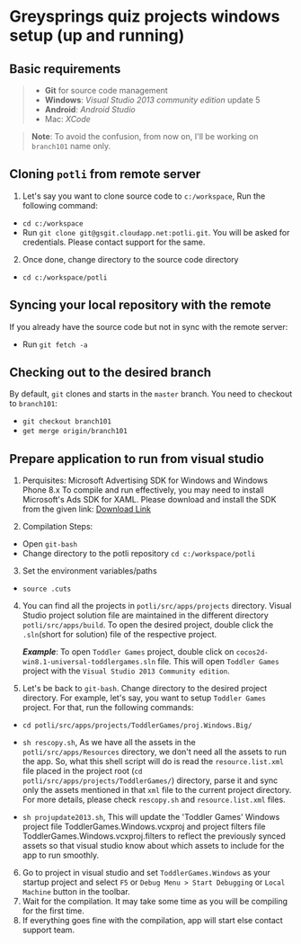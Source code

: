 Greysprings quiz projects windows setup (up and running)
========================================================
Basic requirements
------------------
> - **Git** for source code management
> - **Windows**: *Visual Studio 2013 community edition* update 5
> - **Android**: *Android Studio* 
> - Mac: *XCode*


> **Note**: To avoid the confusion, from now on, I'll be working on `branch101` name only.


Cloning `potli` from remote server
----------------------------------
1. Let's say you want to clone source code to `c:/workspace`, Run the following command:
 - `cd c:/workspace`
 - Run `git clone git@gsgit.cloudapp.net:potli.git`. You will be asked for credentials. Please contact support for the same.
2. Once done, change directory to the source code directory
 - `cd c:/workspace/potli`

Syncing your local repository with the remote
---------------------------------------------
If you already have the source code but not in sync with the remote server:
 - Run `git fetch -a`

Checking out to the desired branch
----------------------------------
By default, `git` clones and starts in the `master` branch. You need to checkout to `branch101`:
  - `git checkout branch101`
  - `get merge origin/branch101`

Prepare application to run from visual studio
---------------------------------------------
1. Perquisites: Microsoft Advertising SDK for Windows and Windows Phone 8.x
To compile and run effectively, you may need to install Microsoft's Ads SDK for XAML. Please download and install the SDK from the given link: [Download Link][WINADSSDKLINK]

2. Compilation Steps:
 - Open `git-bash`
 - Change directory to the potli repository `cd c:/workspace/potli`
3. Set the environment variables/paths
 - `source .cuts`
4. You can find all the projects in `potli/src/apps/projects` directory. Visual Studio project solution file are maintained in the different directory `potli/src/apps/build`. To open the desired project, double click the `.sln`(short for solution) file of the respective project.

	***Example***: To open `Toddler Games` project, double click on `cocos2d-win8.1-universal-toddlergames.sln` file. This will open `Toddler Games` project with the `Visual Studio 2013 Community edition`.
5. Let's be back to `git-bash`. Change directory to the desired project directory. For example, let's say, you want to setup `Toddler Games` project. For that, run the following commands:
 - `cd potli/src/apps/projects/ToddlerGames/proj.Windows.Big/`

 - `sh rescopy.sh`, As we have all the assets in the `potli/src/apps/Resources` directory, we don't need all the assets to run the app. So, what this shell script will do is read the `resource.list.xml` file placed in the project root (`cd potli/src/apps/projects/ToddlerGames/`) directory, parse it and sync only the assets mentioned in that `xml` file to the current project directory. For more details, please check `rescopy.sh` and `resource.list.xml` files.

- `sh projupdate2013.sh`, This will update the 'Toddler Games' Windows project file ToddlerGames.Windows.vcxproj and project filters file ToddlerGames.Windows.vcxproj.filters to reflect the previously synced assets so that visual studio know about which assets to include for the app to run smoothly.
6. Go to project in visual studio and set `ToddlerGames.Windows` as your startup project and select `F5` or `Debug Menu > Start Debugging` or `Local Machine` button in the toolbar.
7. Wait for the compilation. It may take some time as you will be compiling for the first time. 
8. If everything goes fine with the compilation, app will start else contact support team.

[WINADSSDKLINK]: https://marketplace.visualstudio.com/items?itemName=AdMediator.MicrosoftAdvertisingSDKforWindowsandWindowsPhone8x